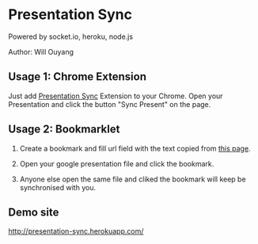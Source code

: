# Presentation Sync

Powered by socket.io, heroku, node.js

Author: Will Ouyang

## Usage 1: Chrome Extension
Just add [Presentation Sync](https://chrome.google.com/webstore/detail/presentation-sync/eipedjifhojoogdilhodlpkajogkkdeg)  Extension to your Chrome. Open your Presentation and click the button "Sync Present" on the page.

## Usage 2: Bookmarklet

1. Create a bookmark and fill url field with the text copied from [this page](http://presentation-sync.herokuapp.com/bookmarklet.txt).

2. Open your google presentation file and click the bookmark.

3. Anyone else open the same file and cliked the bookmark will keep be synchronised with you.

## Demo site

http://presentation-sync.herokuapp.com/
